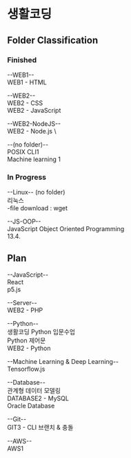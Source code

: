 # 생활코딩 

## Folder Classification

### Finished

--WEB1-- \
WEB1 - HTML

--WEB2-- \
WEB2 - CSS \
WEB2 - JavaScript

--WEB2-NodeJS-- \
WEB2 - Node.js \

--(no folder)-- \
POSIX CLI1 \
Machine learning 1


### In Progress


--Linux-- (no folder) \
리눅스 \
-file download : wget

--JS-OOP-- \
JavaScript Object Oriented Programming \
13.4.


## Plan

--JavaScript-- \
React \
p5.js

--Server-- \
WEB2 - PHP

--Python-- \
생활코딩 Python 입문수업 \
Python 제어문 \
WEB2 - Python

--Machine Learning & Deep Learning-- \
Tensorflow.js

--Database-- \
관계형 데이터 모델링 \
DATABASE2 - MySQL \
Oracle Database

--Git-- \
GIT3 - CLI 브랜치 & 충돌

--AWS-- \
AWS1

